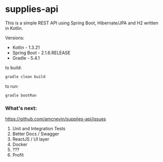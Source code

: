 # supplies-api

This is a simple REST API using Spring Boot, Hibernate/JPA and H2 written in Kotlin.

Versions:
* Kotlin - 1.3.21
* Spring Boot - 2.1.6.RELEASE
* Gradle - 5.4.1

to build:
```bash
gradle clean build
```

to run:
```bash
gradle bootRun
```

### What's next:
https://github.com/amcnevin/supplies-api/issues
 
1. Unit and Integration Tests
2. Better Docs /  Swagger
3. ReactJS / UI layer
4. Docker
5. ???
6. Profit